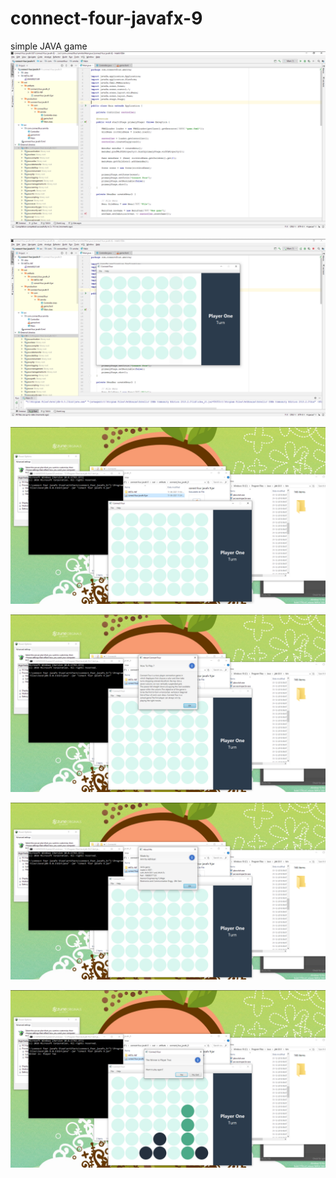 # connect-four-javafx-9
simple JAVA game
![1.png](https://github.com/04amrita/connect-four-javafx-9/blob/main/blob/C%20(1).png?raw=true)

![2.png](https://github.com/04amrita/connect-four-javafx-9/blob/main/blob/C%20(2).png?raw=true)

![3.png](https://github.com/04amrita/connect-four-javafx-9/blob/main/blob/C%20(3).png?raw=true)

![4.png](https://github.com/04amrita/connect-four-javafx-9/blob/main/blob/C%20(4).png?raw=true)

![5.png](https://github.com/04amrita/connect-four-javafx-9/blob/main/blob/C%20(5).png?raw=true)

![6.png](https://github.com/04amrita/connect-four-javafx-9/blob/main/blob/C%20(6).png?raw=true)
